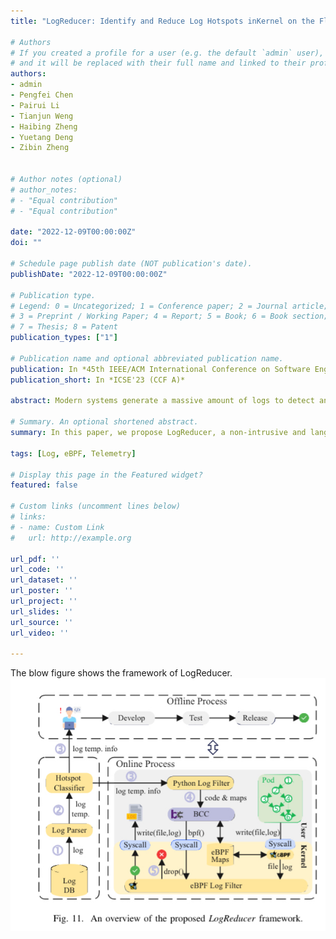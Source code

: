 ```yaml
---
title: "LogReducer: Identify and Reduce Log Hotspots inKernel on the Fly"

# Authors
# If you created a profile for a user (e.g. the default `admin` user), write the username (folder name) here 
# and it will be replaced with their full name and linked to their profile.
authors:
- admin
- Pengfei Chen
- Pairui Li
- Tianjun Weng
- Haibing Zheng
- Yuetang Deng
- Zibin Zheng


# Author notes (optional)
# author_notes:
# - "Equal contribution"
# - "Equal contribution"

date: "2022-12-09T00:00:00Z"
doi: ""

# Schedule page publish date (NOT publication's date).
publishDate: "2022-12-09T00:00:00Z"

# Publication type.
# Legend: 0 = Uncategorized; 1 = Conference paper; 2 = Journal article;
# 3 = Preprint / Working Paper; 4 = Report; 5 = Book; 6 = Book section;
# 7 = Thesis; 8 = Patent
publication_types: ["1"]

# Publication name and optional abbreviated publication name.
publication: In *45th IEEE/ACM International Conference on Software Engineering (CCF A)*
publication_short: In *ICSE'23 (CCF A)*

abstract: Modern systems generate a massive amount of logs to detect and diagnose system faults, which incurs expensive storage cost and runtime overhead. After investigating real-world production logs, we observe that most of the logging overhead is due to a small number of log templates, referred to as log hotspots. Therefore, we conduct a systematical study about log hotspots in an industrial system WeChat, which motivates us to identify log hotspots and reduce them on the fly. In this paper, we propose LogReducer, a non-intrusive and language-independent log reduction framework based on eBPF (Extended Berkeley Packet Filter), consisting of both online and offline processes. After two months of serving the offline process of LogReducer in WeChat, the log storage overhead has dropped from 19.7 PB per day to 12.0 PB (i.e., about a 39.08% decrease). Practical implementation and experimental evaluations in the test environment demonstrate that the online process of LogReducer can control the logging overhead of hotspots while preserving logging effectiveness. Moreover, the log hotspot handling time can be reduced from average 9 days in production to 10 minutes in the test with the help of LogReducer.

# Summary. An optional shortened abstract.
summary: In this paper, we propose LogReducer, a non-intrusive and language-independent log reduction framework based on eBPF (Extended Berkeley Packet Filter), consisting of both online and offline processes. After two months of serving the offline process of LogReducer in WeChat, the log storage overhead has dropped from 19.7 PB per day to 12.0 PB (i.e., about a 39.08% decrease).

tags: [Log, eBPF, Telemetry]

# Display this page in the Featured widget?
featured: false

# Custom links (uncomment lines below)
# links:
# - name: Custom Link
#   url: http://example.org

url_pdf: ''
url_code: ''
url_dataset: ''
url_poster: ''
url_project: ''
url_slides: ''
url_source: ''
url_video: ''

---
```

The blow figure shows the framework of LogReducer.
![GIED Framework](./logredcuer.jpg)
